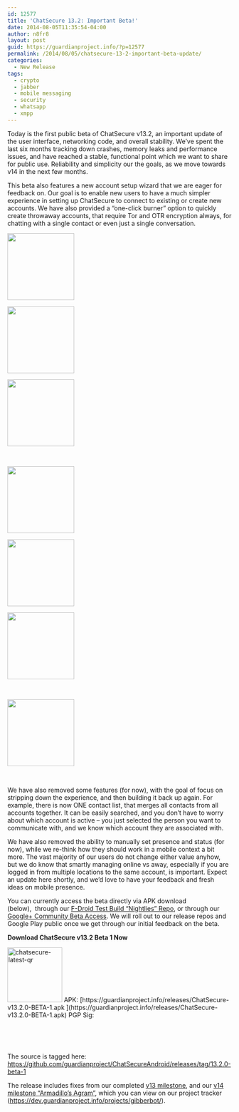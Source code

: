 ```yaml
---
id: 12577
title: 'ChatSecure 13.2: Important Beta!'
date: 2014-08-05T11:35:54-04:00
author: n8fr8
layout: post
guid: https://guardianproject.info/?p=12577
permalink: /2014/08/05/chatsecure-13-2-important-beta-update/
categories:
  - New Release
tags:
  - crypto
  - jabber
  - mobile messaging
  - security
  - whatsapp
  - xmpp
---
```

Today is the first public beta of ChatSecure v13.2, an important update of the user interface, networking code, and overall stability. We’ve spent the last six months tracking down crashes, memory leaks and performance issues, and have reached a stable, functional point which we want to share for public use. Reliability and simplicity our the goals, as we move towards v14 in the next few months.

This beta also features a new account setup wizard that we are eager for feedback on. Our goal is to enable new users to have a much simpler experience in setting up ChatSecure to connect to existing or create new accounts. We have also provided a “one-click burner” option to quickly create throwaway accounts, that require Tor and OTR encryption always, for chatting with a single contact or even just a single conversation.

<div id='gallery-10' class='gallery galleryid-12577 gallery-columns-3 gallery-size-thumbnail'>
  <dl class='gallery-item'>
    <dt class='gallery-icon portrait'>
      <a href='https://guardianproject.info/wp-content/uploads/2014/08/device-2014-08-05-122247.png'><img width="150" height="150" src="https://guardianproject.info/wp-content/uploads/2014/08/device-2014-08-05-122247-150x150.png" class="attachment-thumbnail size-thumbnail" alt="" /></a>
    </dt>
  </dl>
  
  <dl class='gallery-item'>
    <dt class='gallery-icon portrait'>
      <a href='https://guardianproject.info/wp-content/uploads/2014/08/device-2014-08-05-122226.png'><img width="150" height="150" src="https://guardianproject.info/wp-content/uploads/2014/08/device-2014-08-05-122226-150x150.png" class="attachment-thumbnail size-thumbnail" alt="" /></a>
    </dt>
  </dl>
  
  <dl class='gallery-item'>
    <dt class='gallery-icon portrait'>
      <a href='https://guardianproject.info/wp-content/uploads/2014/08/device-2014-08-05-122048.png'><img width="150" height="150" src="https://guardianproject.info/wp-content/uploads/2014/08/device-2014-08-05-122048-150x150.png" class="attachment-thumbnail size-thumbnail" alt="" /></a>
    </dt>
  </dl>
  
  <br style="clear: both" />
  
  <dl class='gallery-item'>
    <dt class='gallery-icon portrait'>
      <a href='https://guardianproject.info/wp-content/uploads/2014/08/device-2014-08-05-122039.png'><img width="150" height="150" src="https://guardianproject.info/wp-content/uploads/2014/08/device-2014-08-05-122039-150x150.png" class="attachment-thumbnail size-thumbnail" alt="" /></a>
    </dt>
  </dl>
  
  <dl class='gallery-item'>
    <dt class='gallery-icon portrait'>
      <a href='https://guardianproject.info/wp-content/uploads/2014/08/device-2014-08-05-121908.png'><img width="150" height="150" src="https://guardianproject.info/wp-content/uploads/2014/08/device-2014-08-05-121908-150x150.png" class="attachment-thumbnail size-thumbnail" alt="" /></a>
    </dt>
  </dl>
  
  <dl class='gallery-item'>
    <dt class='gallery-icon portrait'>
      <a href='https://guardianproject.info/wp-content/uploads/2014/08/sidebar.png'><img width="150" height="150" src="https://guardianproject.info/wp-content/uploads/2014/08/sidebar-150x150.png" class="attachment-thumbnail size-thumbnail" alt="" /></a>
    </dt>
  </dl>
  
  <br style="clear: both" />
  
  <dl class='gallery-item'>
    <dt class='gallery-icon portrait'>
      <a href='https://guardianproject.info/wp-content/uploads/2014/08/device-2014-08-05-121532.png'><img width="150" height="150" src="https://guardianproject.info/wp-content/uploads/2014/08/device-2014-08-05-121532-150x150.png" class="attachment-thumbnail size-thumbnail" alt="" /></a>
    </dt>
  </dl>
  
  <br style='clear: both' />
</div>

We have also removed some features (for now), with the goal of focus on stripping down the experience, and then building it back up again. For example, there is now ONE contact list, that merges all contacts from all accounts together. It can be easily searched, and you don’t have to worry about which account is active – you just selected the person you want to communicate with, and we know which account they are associated with.

We have also removed the ability to manually set presence and status (for now), while we re-think how they should work in a mobile context a bit more. The vast majority of our users do not change either value anyhow, but we do know that smartly managing online vs away, especially if you are logged in from multiple locations to the same account, is important. Expect an update here shortly, and we’d love to have your feedback and fresh ideas on mobile presence.

You can currently access the beta directly via APK download (below),  through our [F-Droid Test Build “Nightlies” Repo](https://guardianproject.info/2014/06/06/automatic-private-distribution-of-our-test-builds/), or through our [Google+ Community Beta Access](https://plus.google.com/communities/108480576214602821006). We will roll out to our release repos and Google Play public once we get through our initial feedback on the beta.

**Download ChatSecure v13.2 Beta 1 Now**

<img class="alignleft size-full wp-image-12579" src="https://guardianproject.info/wp-content/uploads/2014/08/chatsecure-latest-qr.png" alt="chatsecure-latest-qr" width="123" height="123" srcset="https://guardianproject.info/wp-content/uploads/2014/08/chatsecure-latest-qr.png 123w, https://guardianproject.info/wp-content/uploads/2014/08/chatsecure-latest-qr-100x100.png 100w" sizes="(max-width: 123px) 100vw, 123px" />  
APK: [https://guardianproject.info/releases/ChatSecure-v13.2.0-BETA-1.apk  
](https://guardianproject.info/releases/ChatSecure-v13.2.0-BETA-1.apk)  
PGP Sig: <https://guardianproject.info/releases/ChatSecure-v13.2.0-alpha-10.apk.asc>

 

 

The source is tagged here: <https://github.com/guardianproject/ChatSecureAndroid/releases/tag/13.2.0-beta-1>

The release includes fixes from our completed [v13 milestone](https://dev.guardianproject.info/projects/gibberbot/issues?utf8=%E2%9C%93&set_filter=1&f%5B%5D=fixed_version_id&op%5Bfixed_version_id%5D=%3D&v%5Bfixed_version_id%5D%5B%5D=102&f%5B%5D=&c%5B%5D=tracker&c%5B%5D=status&c%5B%5D=priority&c%5B%5D=subject&c%5B%5D=assigned_to&c%5B%5D=updated_on&c%5B%5D=due_date&group_by=), and our [v14 milestone “Armadillo’s Agram”](https://dev.guardianproject.info/versions/121), which you can view on our project tracker (<https://dev.guardianproject.info/projects/gibberbot/>).

 

 